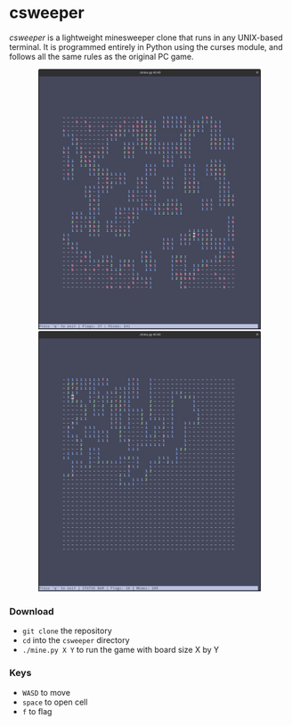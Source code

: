# csweeper

*csweeper* is a lightweight minesweeper clone that runs in any UNIX-based terminal. It is programmed entirely in
Python using the curses module, and follows all the same rules as the original PC game.

<p align="center">
  <img src="sampleimgs/csweeper1.png" width="400" />
  <img src="sampleimgs/csweeper.png" width="400" />
</p>

### Download
- `git clone` the repository
- `cd` into the `csweeper` directory
- `./mine.py X Y` to run the game with board size X by Y

### Keys
- `WASD` to move
- `space` to open cell
- `f` to flag